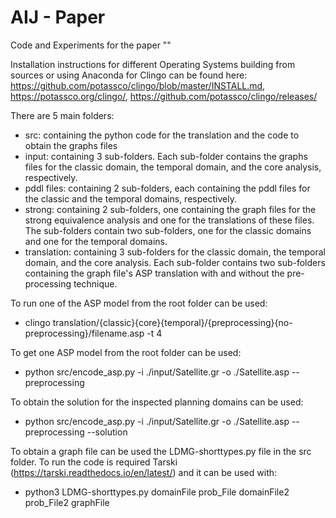 # AIJ - Paper
 Code and Experiments for the paper ""

Installation instructions for different Operating Systems building from sources or using Anaconda for Clingo can be found here: https://github.com/potassco/clingo/blob/master/INSTALL.md, https://potassco.org/clingo/, https://github.com/potassco/clingo/releases/

There are 5 main folders:
 - src: containing the python code for the translation and the code to obtain the graphs files
 - input: containing 3 sub-folders. Each sub-folder contains the graphs files for the classic domain, the temporal domain, and the core analysis, respectively. 
 - pddl files: containing 2 sub-folders, each containing the pddl files for the classic and the temporal domains, respectively.
 - strong: containing 2 sub-folders, one containing the graph files for the strong equivalence analysis and one for the translations of these files. The sub-folders contain two sub-folders, one for the classic domains and one for the temporal domains.
 - translation: containing 3 sub-folders for the classic domain, the temporal domain, and the core analysis. Each sub-folder contains two sub-folders containing the graph file's ASP translation with and without the pre-processing technique.

To run one of the ASP model from the root folder can be used: 
- clingo translation/{classic}{core}{temporal}/{preprocessing}{no-preprocessing}/filename.asp -t 4

To get one ASP model from the root folder can be used: 
- python src/encode_asp.py -i ./input/Satellite.gr -o ./Satellite.asp --preprocessing

To obtain the solution for the inspected planning domains can be used: 
- python src/encode_asp.py -i ./input/Satellite.gr -o ./Satellite.asp --preprocessing --solution

To obtain a graph file can be used the LDMG-shorttypes.py file in the src folder. To run the code is required Tarski (https://tarski.readthedocs.io/en/latest/) and it can be used with:

- python3 LDMG-shorttypes.py domainFile prob_File domainFile2 prob_File2 graphFile
